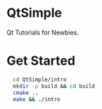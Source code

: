 # QtSimple
Qt Tutorials for Newbies.

# Get Started
  ```sh
    cd QtSimple/intro
    mkdir -p build && cd build
    cmake ..
    make && ./intro
  ```
